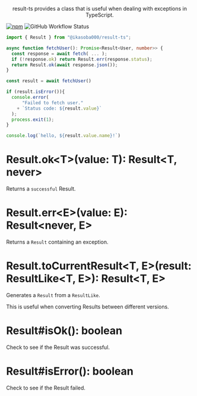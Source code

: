<p align="center">
result-ts provides a class that is useful when dealing with exceptions in TypeScript.
</p>

[![npm](https://img.shields.io/npm/v/@ikasoba000/result-ts?style=flat-square)](https://www.npmjs.com/package/@ikasoba000/result-ts)
![GitHub Workflow Status](https://img.shields.io/github/actions/workflow/status/ikasoba/result-ts/test.yaml?label=test&style=flat-square)

```ts
import { Result } from "@ikasoba000/result-ts";

async function fetchUser(): Promise<Result<User, number>> {
  const response = await fetch( ... );
  if (!response.ok) return Result.err(response.status);
  return Result.ok(await response.json());
}

const result = await fetchUser()

if (result.isError()){
  console.error(
      "Failed to fetch user."
    + `Status code: ${result.value}`
  );
  process.exit(1);
}

console.log(`hello, ${result.value.name}!`)
```

# Result.ok&lt;T>(value: T): Result&lt;T, never>

Returns a `successful` Result.

# Result.err&lt;E>(value: E): Result&lt;never, E>

Returns a `Result` containing an exception.

# Result.toCurrentResult&lt;T, E>(result: ResultLike&lt;T, E>): Result&lt;T, E>

Generates a `Result` from a `ResultLike`.

This is useful when converting Results between different versions.

# Result#isOk(): boolean

Check to see if the Result was successful.

# Result#isError(): boolean

Check to see if the Result failed.
